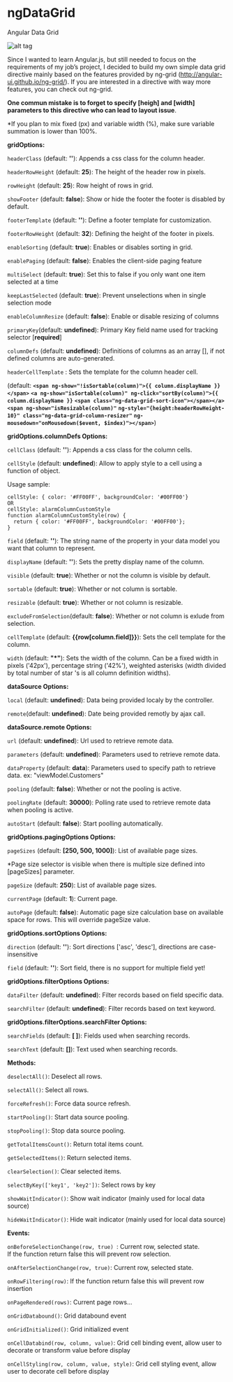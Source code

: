 ngDataGrid
==========

Angular Data Grid

![alt tag](https://raw.github.com/stherrienaspnet/ngDataGrid/master/ngDataGrid/ngDataGridDemo.png)

Since I wanted to learn Angular.js, but still needed to focus on the requirements of my job’s project, I decided to build my own simple data grid directive mainly based on the features provided by ng-grid (http://angular-ui.github.io/ng-grid/). If you are interested in a directive with way more features, you can check out ng-grid.

**One commun mistake is to forget to specify [heigh] and [width] parameters to this directive who can lead to layout issue**.

*If you plan to mix fixed (px) and variable width (%), make sure variable summation is lower than 100%.


**gridOptions:**

```headerClass``` (default: **''**): Appends a css class for the column header.

```headerRowHeight``` (default: **25**): The height of the header row in pixels.

```rowHeight``` (default: **25**): Row height of rows in grid.

```showFooter``` (default: **false**): Show or hide the footer the footer is disabled by default.

```footerTemplate``` (default: **''**): Define a footer template for customization.

```footerRowHeight``` (default: **32**): Defining the height of the footer in pixels.

```enableSorting``` (default: **true**):  Enables or disables sorting in grid.

```enablePaging``` (default: **false**): Enables the client-side paging feature

```multiSelect``` (default: **true**): Set this to false if you only want one item selected at a time

```keepLastSelected``` (default: **true**): Prevent unselections when in single selection mode

```enableColumnResize``` (default: **false**): Enable or disable resizing of columns

```primaryKey```(default: **undefined**): Primary Key field name used for tracking selector [**required**]

```columnDefs``` (default: **undefined**): Definitions of columns as an array [], if not defined columns are auto-generated.

```headerCellTemplate``` : Sets the template for the column header cell.

(default: 
**```<span ng-show="!isSortable(column)">{{ column.displayName }}</span>```**
**```<a ng-show="isSortable(column)" ng-click="sortBy(column)">{{ column.displayName }}```**
**```<span class="ng-data-grid-sort-icon"></span></a><span ng-show="isResizable(column)"```**
**```ng-style="{height:headerRowHeight-10}" class="ng-data-grid-column-resizer"```**
**```ng-mousedown="onMousedown($event, $index)"></span>```**)

**gridOptions.columnDefs Options:**

```cellClass``` (default: **''**): Appends a css class for the column cells.

```cellStyle``` (default: **undefined**): Allow to apply style to a cell using a function of object. 

  Usage sample:
  
    cellStyle: { color: '#FF00FF', backgroundColor: '#00FF00'}
    OR
    cellStyle: alarmColumnCustomStyle
    function alarmColumnCustomStyle(row) {
      return { color: '#FF00FF', backgroundColor: '#00FF00'};
    }
           


```field``` (default: **''**): The string name of the property in your data model you want that column to represent.

```displayName``` (default: **''**): Sets the pretty display name of the column.

```visible``` (default: **true**): Whether or not the column is visible by default.

```sortable``` (default: **true**): Whether or not column is sortable.

```resizable``` (default: **true**): Whether or not column is resizable.

```excludeFromSelection```(default: **false**): Whether or not column is exlude from selection.

```cellTemplate``` (default: **{{row[column.field]}}**): Sets the cell template for the column.

```width``` (default: **"*"**): Sets the width of the column. Can be a fixed width in pixels ('42px'), percentage string ('42%'), weighted asterisks (width divided by total number of star 's is all column definition widths). 


**dataSource Options:**

```local``` (default: **undefined**): Data being provided localy by the controller.

```remote```(default: **undefined**): Date being provided remotly by ajax call.


**dataSource.remote Options:**

```url``` (default: **undefined**): Url used to retrieve remote data.

```parameters``` (default: **undefined**): Parameters used to retrieve remote data.

```dataProperty``` (default: **data**): Parameters used to specify path to retrieve data.
ex: "viewModel.Customers"

```pooling``` (default: **false**): Whether or not the pooling is active.

```poolingRate``` (default: **30000**): Polling rate used to retrieve remote data when pooling is active.

```autoStart``` (default: **false**): Start poolling automatically.


**gridOptions.pagingOptions Options:**

```pageSizes``` (default: **[250, 500, 1000]**): List of available page sizes.

*Page size selector is visible when there is multiple size defined into [pageSizes] parameter.

```pageSize``` (default: **250**): List of available page sizes.

```currentPage``` (default: **1**):  Current page.

```autoPage``` (default: **false**):  Automatic page size calculation base on available space for rows. This will override pageSize value.


**gridOptions.sortOptions Options:**

```direction``` (default: **''**):  Sort directions ['asc', 'desc'], directions are case-insensitive

```field``` (default: **''**):  Sort field, there is no support for multiple field yet!


**gridOptions.filterOptions Options:**

```dataFilter``` (default: **undefined**):  Filter records based on field specific data.

```searchFilter``` (default: **undefined**):  Filter records based on text keyword. 

**gridOptions.filterOptions.searchFilter Options:**

```searchFields``` (default: **[ ]**):  Fields used when searching records.

```searchText``` (default: **[]**):  Text used when searching records. 


**Methods:**

```deselectAll()```: Deselect all rows.

```selectAll()```: Select all rows.

```forceRefresh()```: Force data source refresh.

```startPooling()```: Start data source pooling.

```stopPooling()```: Stop data source pooling.

```getTotalItemsCount()```: Return total items count.

```getSelectedItems()```: Return selected items.

```clearSelection()```: Clear selected items.

```selectByKey(['key1', 'key2'])```: Select rows by key 

```showWaitIndicator()```: Show wait indicator (mainly used for local data source)

```hideWaitIndicator()```: Hide wait indicator (mainly used for local data source)

**Events:**

```onBeforeSelectionChange(row, true) ```: Current row, selected state.  
If the function return false this will prevent row selection.

```onAfterSelectionChange(row, true)```: Current row, selected state.

```onRowFiltering(row)```: If the function return false this will prevent row insertion


```onPageRendered(rows)```: Current page rows...

```onGridDatabound()```: Grid databound event

```onGridInitialized()```: Grid initialized event

```onCellDatabind(row, column, value)```: Grid cell binding event, allow user to decorate or transform value before display

```onCellStyling(row, column, value, style)```: Grid cell styling event, allow user to decorate cell before display

